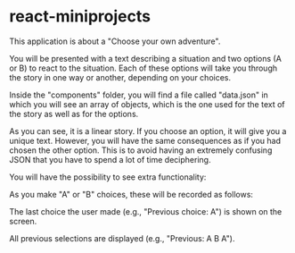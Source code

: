 # react-miniprojects

This application is about a "Choose your own adventure".

You will be presented with a text describing a situation and two options (A or B) to react to the situation. Each of these options will take you through the story in one way or another, depending on your choices.

Inside the "components" folder, you will find a file called "data.json" in which you will see an array of objects, which is the one used for the text of the story as well as for the options.

As you can see, it is a linear story. If you choose an option, it will give you a unique text. However, you will have the same consequences as if you had chosen the other option. This is to avoid having an extremely confusing JSON that you have to spend a lot of time deciphering.

You will have the possibility to see extra functionality:

As you make "A" or "B" choices, these will be recorded as follows:

The last choice the user made (e.g., "Previous choice: A") is shown on the screen.

All previous selections are displayed (e.g., "Previous: A B A").


